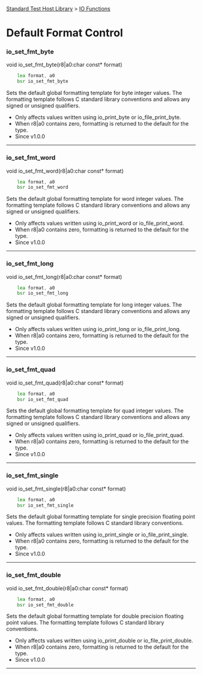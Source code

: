 [Standard Test Host Library](../README.md) > [IO Functions](./IO.md)

# Default Format Control

### io_set_fmt_byte
void io_set_fmt_byte(r8|a0:char const\* format)
```asm
    lea format, a0
    bsr io_set_fmt_byte
```
Sets the default global formatting template for byte integer values. The formatting template follows C standard library conventions and allows any signed or unsigned qualifiers.

- Only affects values written using io_print_byte or io_file_print_byte.
- When r8|a0 contains zero, formatting is returned to the default for the type.
- Since v1.0.0
___
### io_set_fmt_word
void io_set_fmt_word(r8|a0:char const\* format)
```asm
    lea format, a0
    bsr io_set_fmt_word
```
Sets the default global formatting template for word integer values. The formatting template follows C standard library conventions and allows any signed or unsigned qualifiers.

- Only affects values written using io_print_word or io_file_print_word.
- When r8|a0 contains zero, formatting is returned to the default for the type.
- Since v1.0.0
___
### io_set_fmt_long
void io_set_fmt_long(r8|a0:char const\* format)
```asm
    lea format, a0
    bsr io_set_fmt_long
```
Sets the default global formatting template for long integer values. The formatting template follows C standard library conventions and allows any signed or unsigned qualifiers.

- Only affects values written using io_print_long or io_file_print_long.
- When r8|a0 contains zero, formatting is returned to the default for the type.
- Since v1.0.0
___
### io_set_fmt_quad
void io_set_fmt_quad(r8|a0:char const\* format)
```asm
    lea format, a0
    bsr io_set_fmt_quad
```
Sets the default global formatting template for quad integer values. The formatting template follows C standard library conventions and allows any signed or unsigned qualifiers.

- Only affects values written using io_print_quad or io_file_print_quad.
- When r8|a0 contains zero, formatting is returned to the default for the type.
- Since v1.0.0
___
### io_set_fmt_single
void io_set_fmt_single(r8|a0:char const\* format)
```asm
    lea format, a0
    bsr io_set_fmt_single
```
Sets the default global formatting template for single precision floating point values. The formatting template follows C standard library conventions.

- Only affects values written using io_print_single or io_file_print_single.
- When r8|a0 contains zero, formatting is returned to the default for the type.
- Since v1.0.0
___
### io_set_fmt_double
void io_set_fmt_double(r8|a0:char const\* format)
```asm
    lea format, a0
    bsr io_set_fmt_double
```
Sets the default global formatting template for double precision floating point values. The formatting template follows C standard library conventions.

- Only affects values written using io_print_double or io_file_print_double.
- When r8|a0 contains zero, formatting is returned to the default for the type.
- Since v1.0.0
___
